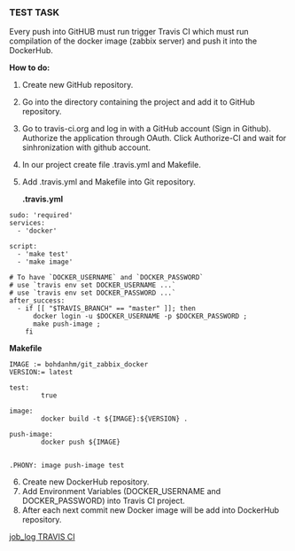 ### TEST TASK

Every push into GitHUB must  run trigger Travis CI which must run compilation of the docker image (zabbix server) and push it into the DockerHub.

**How to do:**

1. Create new GitHub repository.
2. Go into the directory containing the project and add it to GitHub repository. 
3. Go to travis-ci.org and log in with a GitHub account (Sign in Github). Authorize the application through OAuth. Click Authorize-CI and wait for sinhronization with github account.
4. In our project create file .travis.yml and Makefile.
5. Add .travis.yml and Makefile into Git repository.
   
   **.travis.yml**
```   
sudo: 'required'
services:
  - 'docker'

script:
  - 'make test'
  - 'make image'

# To have `DOCKER_USERNAME` and `DOCKER_PASSWORD`
# use `travis env set DOCKER_USERNAME ...`
# use `travis env set DOCKER_PASSWORD ...`
after_success:
  - if [[ "$TRAVIS_BRANCH" == "master" ]]; then
      docker login -u $DOCKER_USERNAME -p $DOCKER_PASSWORD ;
      make push-image ;
    fi
```

   **Makefile**

```
IMAGE := bohdanhm/git_zabbix_docker
VERSION:= latest

test:
        true

image:
        docker build -t ${IMAGE}:${VERSION} .

push-image:
        docker push ${IMAGE}


.PHONY: image push-image test

```

6. Create new DockerHub repository.
7. Add Environment Variables (DOCKER_USERNAME and DOCKER_PASSWORD) into Travis CI project.
8. After each next commit new Docker image will be add into DockerHub repository.

[job_log TRAVIS CI](https://travis-ci.org/BohdanHM/Git_TravisCI_Docker_DockerHub)
